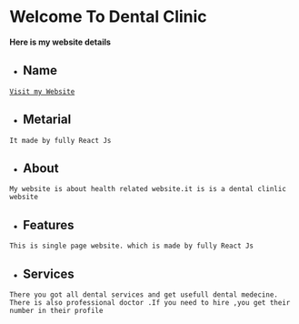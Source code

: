 
# Welcome To Dental Clinic

**Here is my website details**

- ## Name 
 [`Visit my Website`](https://dental-care-b48a7.web.app/)

- ## Metarial

`It made by fully React Js`

- ## About
`My website is about health related website.it is is a dental clinlic website`

- ## Features
`This is single page website. which is made by fully React Js`

- ## Services

`There you got all dental services and get usefull dental medecine.
There is also professional doctor .If you need to hire ,you get their number in their profile`
